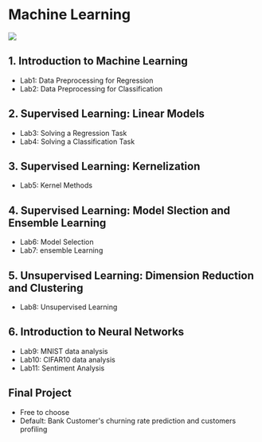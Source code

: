 # Machine Learning

![](https://media.licdn.com/dms/image/D5612AQFQdYob-XRpkA/article-cover_image-shrink_720_1280/0/1710750874997?e=2147483647&v=beta&t=j9Ldybg7aZVUnpu4GuhFGYrtuP9hA-LRgMuqIsmt1bc)

## 1. Introduction to Machine Learning

- Lab1: Data Preprocessing for Regression
- Lab2: Data Preprocessing for Classification

## 2. Supervised Learning: Linear Models

- Lab3: Solving a Regression Task
- Lab4: Solving a Classification Task

## 3. Supervised Learning: Kernelization

- Lab5: Kernel Methods

## 4. Supervised Learning: Model Slection and Ensemble Learning

- Lab6: Model Selection
- Lab7: ensemble Learning

## 5. Unsupervised Learning: Dimension Reduction and Clustering

- Lab8: Unsupervised Learning

## 6. Introduction to Neural Networks

- Lab9: MNIST data analysis
- Lab10: CIFAR10 data analysis
- Lab11: Sentiment Analysis

## Final Project

- Free to choose
- Default: Bank Customer's churning rate prediction and customers profiling